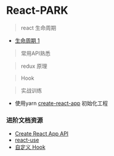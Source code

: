 <!--
 * @Author: lance
 * @Date: 2021-02-27 00:13:48
 * @LastEditTime: 2021-03-22 22:17:54
 * @LastEditors: Please set LastEditors
 * @Description: In User Settings Edit- 
 * @FilePath: \knowTech\React-PARK\README.md
-->

# React-PARK

> react 生命周期

- [生命周期 1](https://www.jianshu.com/p/b331d0e4b398)

> 常用API熟悉

> redux 原理

> Hook

> 实战训练

* 使用yarn [create-react-app](https://classic.yarnpkg.com/en/docs/cli/create/) 初始化工程

### 进阶文档资源
- [Create React App API](https://create-react-app.dev/docs/getting-started)
- [react-use](https://github.com/streamich/react-use)
- [自定义 Hook](https://react.docschina.org/docs/hooks-custom.html)